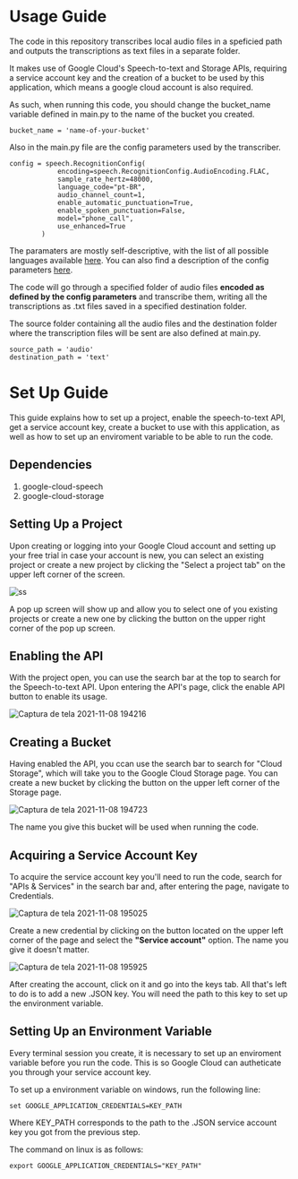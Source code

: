 # Usage Guide
The code in this repository transcribes local audio files in a speficied path and outputs the transcriptions as text files in a separate folder.

It makes use of Google Cloud's Speech-to-text and Storage APIs, requiring a service account key and the creation of a bucket to be used by this application, which means a google cloud account is also required.

As such, when running this code, you should change the bucket_name variable defined in main.py to the name of the bucket you created.

```
bucket_name = 'name-of-your-bucket'
```

Also in the main.py file are the config parameters used by the transcriber.

```
config = speech.RecognitionConfig(
            encoding=speech.RecognitionConfig.AudioEncoding.FLAC,
            sample_rate_hertz=48000,
            language_code="pt-BR",
            audio_channel_count=1,
            enable_automatic_punctuation=True,
            enable_spoken_punctuation=False,
            model="phone_call",
            use_enhanced=True
        )
```
The paramaters are mostly self-descriptive, with the list of all possible languages available [here](https://cloud.google.com/speech-to-text/docs/languages). You can also find a description of the config parameters [here](https://cloud.google.com/speech-to-text/docs/reference/rest/v1/RecognitionConfig).

The code will go through a specified folder of audio files **encoded as defined by the config parameters** and transcribe them, writing all the transcriptions as .txt files saved in a specified destination folder.

The source folder containing all the audio files and the destination folder where the transcription files will be sent are also defined at main.py.

```
source_path = 'audio'
destination_path = 'text'
```

# Set Up Guide

This guide explains how to set up a project, enable the speech-to-text API, get a service account key, create a bucket to use with this application, as well as how to set up an enviroment variable to be able to run the code.

## Dependencies 
1. google-cloud-speech
2. google-cloud-storage

## Setting Up a Project
Upon creating or logging into your Google Cloud account and setting up your free trial in case your account is new, you can select an existing project or create a new project by clicking the "Select a project tab" on the upper left corner of the screen. 

![ss](https://user-images.githubusercontent.com/24488357/140826497-f8d9b697-935b-42fe-92b7-b4e0275c8249.png)

A pop up screen will show up and allow you to select one of you existing projects or create a new one by clicking the button on the upper right corner of the pop up screen.

## Enabling the API
With the project open, you can use the search bar at the top to search for the Speech-to-text API. Upon entering the API's page, click the enable API button to enable its usage.

![Captura de tela 2021-11-08 194216](https://user-images.githubusercontent.com/24488357/140829808-09d0982b-6f4c-45e0-958c-0afa90fd607c.png)

## Creating a Bucket
Having enabled the API, you ccan use the search bar to search for "Cloud Storage", which will take you to the Google Cloud Storage page. You can create a new bucket by clicking the button on the upper left corner of the Storage page.

![Captura de tela 2021-11-08 194723](https://user-images.githubusercontent.com/24488357/140830347-0bffb1cb-6370-4fca-bf86-d0b3a1502a38.png)

The name you give this bucket will be used when running the code.

## Acquiring a Service Account Key
To acquire the service account key you'll need to run the code, search for "APIs & Services" in the search bar and, after entering the page, navigate to Credentials.

![Captura de tela 2021-11-08 195025](https://user-images.githubusercontent.com/24488357/140830792-ddbb028f-a6f0-4b25-8dd0-6a53816e4003.png)

Create a new credential by clicking on the button located on the upper left corner of the page and select the **"Service account"** option. The name you give it doesn't matter.

![Captura de tela 2021-11-08 195925](https://user-images.githubusercontent.com/24488357/140831688-ffe6bc2f-ae09-4802-a40e-d12d6ac88344.png)

After creating the account, click on it and go into the keys tab. All that's left to do is to add a new .JSON key. You will need the path to this key to set up the environment variable.

## Setting Up an Environment Variable

Every terminal session you create, it is necessary to set up an enviroment variable before you run the code. This is so Google Cloud can autheticate you through your service account key.

To set up a environment variable on windows, run the following line:

```
set GOOGLE_APPLICATION_CREDENTIALS=KEY_PATH
```

Where KEY_PATH corresponds to the path to the .JSON service account key you got from the previous step.

The command on linux is as follows:

```
export GOOGLE_APPLICATION_CREDENTIALS="KEY_PATH"
```
